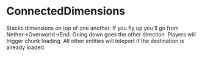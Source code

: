 # ConnectedDimensions

Stacks dimensions on top of one another. If you fly up you'll go from
Nether->Overworld->End. Going down goes the other direction. Players will
trigger chunk loading. All other entities will teleport if the destination is
already loaded.



